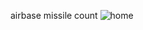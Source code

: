 airbase missile count
![home](https://github.com/user-attachments/assets/0c9f0e95-61eb-41d2-a53f-cdd681c03c57)
